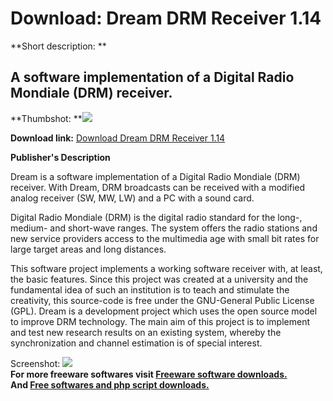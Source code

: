# Download: Dream DRM Receiver 1.14

**Short description: **

## A software implementation of a Digital Radio Mondiale (DRM) receiver.

  
**Thumbshot: **![](http://www.freewarefiles.com/screenshot/dreamdrmrcvr_md.jpg)   
  
**Download link:** [Download Dream DRM Receiver 1.14](http://freesoftwares.boysofts.com/Dream-DRM-Receiver_program_65315.html)  
  

**Publisher's Description**  
  

Dream is a software implementation of a Digital Radio Mondiale (DRM) receiver.
With Dream, DRM broadcasts can be received with a modified analog receiver
(SW, MW, LW) and a PC with a sound card.

Digital Radio Mondiale (DRM) is the digital radio standard for the long-,
medium- and short-wave ranges. The system offers the radio stations and new
service providers access to the multimedia age with small bit rates for large
target areas and long distances.

This software project implements a working software receiver with, at least,
the basic features. Since this project was created at a university and the
fundamental idea of such an institution is to teach and stimulate the
creativity, this source-code is free under the GNU-General Public License
(GPL). Dream is a development project which uses the open source model to
improve DRM technology. The main aim of this project is to implement and test
new research results on an existing system, whereby the synchronization and
channel estimation is of special interest.

  
  
Screenshot: ![](http://www.freewarefiles.com/screenshot/dreamdrmrcvr.jpg)  
**For more freeware softwares visit [Freeware software downloads.](http://freesoftwares.boysofts.com/)**   
**And [Free softwares and php script downloads.](http://www.boysofts.com/)**

